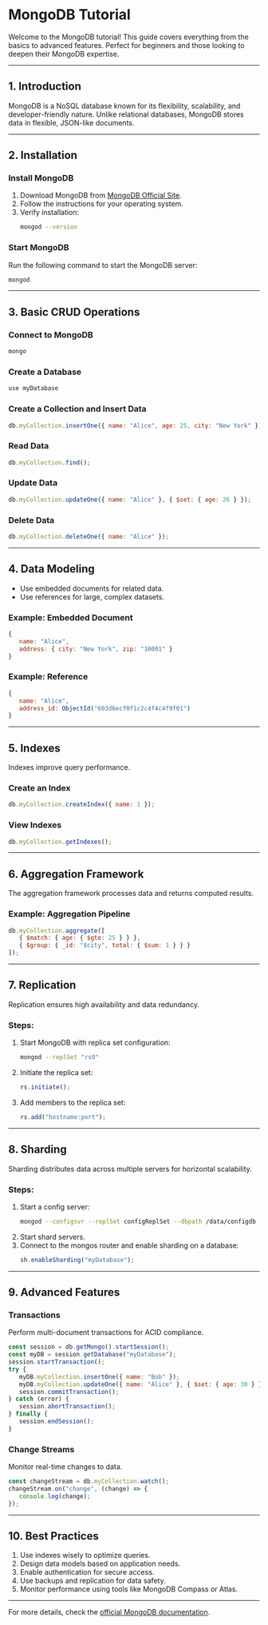 # MongoDB Tutorial

Welcome to the MongoDB tutorial! This guide covers everything from the basics to advanced features. Perfect for beginners and those looking to deepen their MongoDB expertise.

---

## 1. Introduction
MongoDB is a NoSQL database known for its flexibility, scalability, and developer-friendly nature. Unlike relational databases, MongoDB stores data in flexible, JSON-like documents.

---

## 2. Installation

### Install MongoDB
1. Download MongoDB from [MongoDB Official Site](https://www.mongodb.com/try/download/community).
2. Follow the instructions for your operating system.
3. Verify installation:
   ```bash
   mongod --version
   ```

### Start MongoDB
Run the following command to start the MongoDB server:
```bash
mongod
```

---

## 3. Basic CRUD Operations

### Connect to MongoDB
```bash
mongo
```

### Create a Database
```javascript
use myDatabase
```

### Create a Collection and Insert Data
```javascript
db.myCollection.insertOne({ name: "Alice", age: 25, city: "New York" });
```

### Read Data
```javascript
db.myCollection.find();
```

### Update Data
```javascript
db.myCollection.updateOne({ name: "Alice" }, { $set: { age: 26 } });
```

### Delete Data
```javascript
db.myCollection.deleteOne({ name: "Alice" });
```

---

## 4. Data Modeling
- Use embedded documents for related data.
- Use references for large, complex datasets.

### Example: Embedded Document
```javascript
{
   name: "Alice",
   address: { city: "New York", zip: "10001" }
}
```

### Example: Reference
```javascript
{
   name: "Alice",
   address_id: ObjectId("603d6ecf0f1c2c4f4c4f9f01")
}
```

---

## 5. Indexes
Indexes improve query performance.

### Create an Index
```javascript
db.myCollection.createIndex({ name: 1 });
```

### View Indexes
```javascript
db.myCollection.getIndexes();
```

---

## 6. Aggregation Framework
The aggregation framework processes data and returns computed results.

### Example: Aggregation Pipeline
```javascript
db.myCollection.aggregate([
   { $match: { age: { $gte: 25 } } },
   { $group: { _id: "$city", total: { $sum: 1 } } }
]);
```

---

## 7. Replication
Replication ensures high availability and data redundancy.

### Steps:
1. Start MongoDB with replica set configuration:
   ```bash
   mongod --replSet "rs0"
   ```
2. Initiate the replica set:
   ```javascript
   rs.initiate();
   ```
3. Add members to the replica set:
   ```javascript
   rs.add("hostname:port");
   ```

---

## 8. Sharding
Sharding distributes data across multiple servers for horizontal scalability.

### Steps:
1. Start a config server:
   ```bash
   mongod --configsvr --replSet configReplSet --dbpath /data/configdb --port 27019
   ```
2. Start shard servers.
3. Connect to the mongos router and enable sharding on a database:
   ```javascript
   sh.enableSharding("myDatabase");
   ```

---

## 9. Advanced Features

### Transactions
Perform multi-document transactions for ACID compliance.
```javascript
const session = db.getMongo().startSession();
const myDB = session.getDatabase("myDatabase");
session.startTransaction();
try {
   myDB.myCollection.insertOne({ name: "Bob" });
   myDB.myCollection.updateOne({ name: "Alice" }, { $set: { age: 30 } });
   session.commitTransaction();
} catch (error) {
   session.abortTransaction();
} finally {
   session.endSession();
}
```

### Change Streams
Monitor real-time changes to data.
```javascript
const changeStream = db.myCollection.watch();
changeStream.on("change", (change) => {
   console.log(change);
});
```

---

## 10. Best Practices
1. Use indexes wisely to optimize queries.
2. Design data models based on application needs.
3. Enable authentication for secure access.
4. Use backups and replication for data safety.
5. Monitor performance using tools like MongoDB Compass or Atlas.

---

For more details, check the [official MongoDB documentation](https://docs.mongodb.com/).
